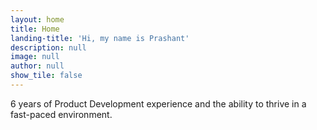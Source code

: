 ```yaml
---
layout: home
title: Home
landing-title: 'Hi, my name is Prashant'
description: null
image: null
author: null
show_tile: false
---
```

6 years of Product Development experience and the ability to thrive in a fast-paced environment.
